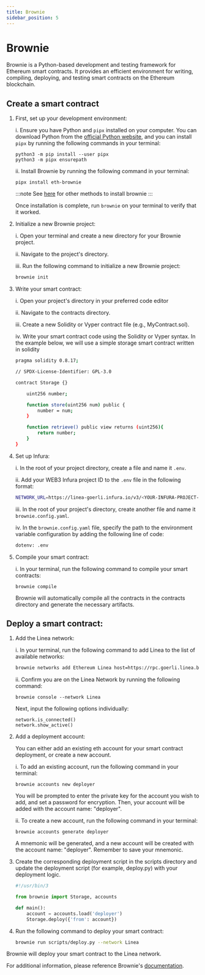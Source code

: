 ```yaml
---
title: Brownie
sidebar_position: 5
---
```


# Brownie

Brownie is a Python-based development and testing framework for Ethereum smart contracts. It provides an efficient environment for writing, compiling, deploying, and testing smart contracts on the Ethereum blockchain.

## Create a smart contract

1. First, set up your development environment:

   i. Ensure you have Python and `pipx` installed on your computer. You can download Python from the [official Python website](https://www.python.org), and you can install `pipx` by running the following commands in your terminal:

   ```
   python3 -m pip install --user pipx
   python3 -m pipx ensurepath
   ```

   ii. Install Brownie by running the following command in your terminal:

   ```
   pipx install eth-brownie
   ```

   :::note See [here](https://eth-brownie.readthedocs.io/en/stable/install.html#installing-brownie) for other methods to install brownie :::

   Once installation is complete, run `brownie` on your terminal to verify that it worked.

2. Initialize a new Brownie project:

   i. Open your terminal and create a new directory for your Brownie project.

   ii. Navigate to the project's directory.

   iii. Run the following command to initialize a new Brownie project:

   ```bash
   brownie init
   ```

3. Write your smart contract:

   i. Open your project's directory in your preferred code editor

   ii. Navigate to the contracts directory.

   iii. Create a new Solidity or Vyper contract file (e.g., MyContract.sol).

   iv. Write your smart contract code using the Solidity or Vyper syntax. In the example below, we will use a simple storage smart contract written in solidity

   ```bash
   pragma solidity 0.8.17;

   // SPDX-License-Identifier: GPL-3.0

   contract Storage {}

       uint256 number;

       function store(uint256 num) public {
           number = num;
       }

       function retrieve() public view returns (uint256){
           return number;
       }
   }
   ```

4. Set up Infura:

   i. In the root of your project directory, create a file and name it `.env`.

   ii. Add your WEB3 Infura project ID to the `.env` file in the following format:

   ```bash
   NETWORK_URL=https://linea-goerli.infura.io/v3/<YOUR-INFURA-PROJECT-ID-HERE>
   ```

   iii. In the root of your project's directory, create another file and name it `brownie.config.yaml`.

   iv. In the `brownie.config.yaml` file, specify the path to the environment variable configuration by adding the following line of code:

   ```bash
   dotenv: .env
   ```

5. Compile your smart contract:

   i. In your terminal, run the following command to compile your smart contracts:

   ```
   brownie compile
   ```

   Brownie will automatically compile all the contracts in the contracts directory and generate the necessary artifacts.

## Deploy a smart contract:

1. Add the Linea network:

   i. In your terminal, run the following command to add Linea to the list of available networks:

   ```bash
   brownie networks add Ethereum Linea host=https://rpc.goerli.linea.build chainid=59140
   ```

   ii. Confirm you are on the Linea Network by running the following command:

   ```
   brownie console --network Linea
   ```

   Next, input the following options individually:

   ```
   network.is_connected()
   network.show_active()
   ```

2. Add a deployment account:

   You can either add an existing eth account for your smart contract deployment, or create a new account.

   i. To add an existing account, run the following command in your terminal:

   ```
   brownie accounts new deployer
   ```

   You will be prompted to enter the private key for the account you wish to add, and set a password for encryption. Then, your account will be added with the account name: "deployer".

   ii. To create a new account, run the following command in your terminal:

   ```
   brownie accounts generate deployer
   ```

   A mnemonic will be generated, and a new account will be created with the account name: "deployer". Remember to save your mnemonic.

3. Create the corresponding deployment script in the scripts directory and update the deployment script (for example, deploy.py) with your deployment logic.

   ```py
   #!/usr/bin/3

   from brownie import Storage, accounts

   def main():
       account = accounts.load('deployer')
       Storage.deploy({'from': account})
   ```

4. Run the following command to deploy your smart contract:

   ```bash
   brownie run scripts/deploy.py --network Linea
   ```

Brownie will deploy your smart contract to the Linea network.

For additional information, please reference Brownie's [documentation](https://eth-brownie.readthedocs.io).
